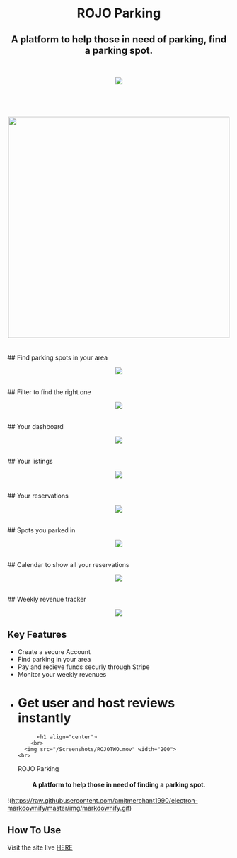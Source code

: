 <h1 align="center">
  <br>
  ROJO Parking
  <br>
  <h2 align="center">A platform to help those in need of parking, find a parking spot. </h2>

</h1>
<br>
<p align="center">
    <img src="/app/assets/images/home.png">
</p>

<h1 align="center">
  <br>
  <img src="https://media.giphy.com/media/xT1R9SqLUHlhF2TW8w/giphy.gif" width="500">
  <br>

</h1>

<br>
##  Find parking spots in your area
<br>
<p align="center">
    <img src="/app/assets/images/map.png">
</p>

<br>
##  Filter to find the right one
<br>
<p align="center">
    <img src="/app/assets/images/map_filter.png">
</p>

<br>
##  Your dashboard
<br>
<p align="center">
    <img src="/app/assets/images/dashboard.png">
</p>

<br>
##  Your listings
<br>
<p align="center">
    <img src="/app/assets/images/your_listings.png">
</p>

<br>
##  Your reservations
<br>
<p align="center">
    <img src="/app/assets/images/your_reservations.png">
</p>

<br>
##  Spots you parked in
<br>
<p align="center">
    <img src="/app/assets/images/your_spots.png">
</p>

<br>
##  Calendar to show all your reservations
<br>
<p align="center">
    <img src="/app/assets/images/calender.png">
</p>

<br>
##  Weekly revenue tracker
<br>
<p align="center">
    <img src="/app/assets/images/revenue.png">
</p>

## Key Features

* Create a secure Account
* Find parking in your area
* Pay and recieve funds securly through Stripe
* Monitor your weekly revenues
* # Get user and host reviews instantly
            <h1 align="center">
          <br>
        <img src="/Screenshots/ROJOTWO.mov" width="200">
      <br>
  ROJO Parking <br>
  </h1>

<h4 align="center">A platform to help those in need of finding a parking spot. </h4>

!(https://raw.githubusercontent.com/amitmerchant1990/electron-markdownify/master/img/markdownify.gif)

## How To Use

Visit the site live [HERE](https://hidden-refuge-93553.herokuapp.com/)
